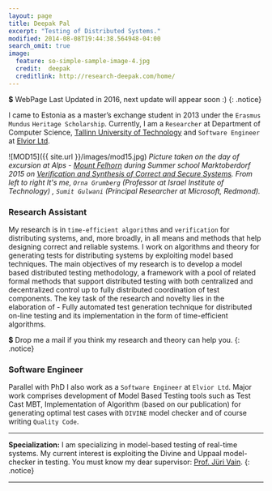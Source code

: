 ```yaml
---
layout: page
title: Deepak Pal
excerpt: "Testing of Distributed Systems."
modified: 2014-08-08T19:44:38.564948-04:00
search_omit: true
image:
  feature: so-simple-sample-image-4.jpg
  credit:  deepak
  creditlink: http://research-deepak.com/home/
---
```

**$** WebPage Last Updated in 2016, next update will appear soon :)
{: .notice}

I came to Estonia as a master’s exchange student in 2013 under the `Erasmus Mundus` `Heritage Scholarship`. Currently, I am a `Researcher` at Department of Computer Science, [Tallinn University of Technology](http://www.ttu.ee/doktorandile) and `Software Engineer` at [Elvior Ltd](http://www.elvior.com/).

![MOD15]({{ site.url }}/images/mod15.jpg)
*Picture taken on the day of excursion at Alps - [Mount Felhorn](https://en.wikipedia.org/wiki/Fellhorn) during Summer school Marktoberdorf 2015 on [Verification and Synthesis of Correct and Secure Systems](https://asimod.in.tum.de/2015/index.shtml). From left to right It's me, `Orna Grumberg` (Professor at Israel Institute of Technology) 
, `Sumit Gulwani` (Principal Researcher at Microsoft, Redmond).*


### Research Assistant
My research is in `time-efficient algorithms` and `verification` for distributing systems, and, more broadly, in all means and methods that help designing correct and reliable systems. I work on algorithms and theory for generating tests for distributing systems by exploiting model based techniques. The main objectives of my research is to develop a model based distributed testing methodology, a framework with a pool of related formal methods that support distributed testing with both centralized and decentralized control up to fully distributed coordination of test components. The key task of the research and novelty lies in the elaboration of - Fully automated test generation technique for distributed on-line testing and its implementation in the form of time-efficient algorithms.


**$** Drop me a mail if you think my research and theory can help you.
{: .notice}

### Software Engineer
Parallel with PhD I also work as a `Software Engineer` at `Elvior Ltd`. Major work comprises development of Model Based Testing tools such as Test Cast MBT, Implementation of Algorithm (based on our publication) for generating optimal test cases with  `DIVINE` model checker and of course writing `Quality Code`.  

--- 
**Specialization:** I am specializing in model-based testing of real-time systems. My current interest is exploiting the Divine and Uppaal model-checker in testing. You must know my dear supervisor: [Prof. Jüri Vain](https://www.etis.ee/Portal/Persons/Display/0162fc67-4c10-4477-8a60-dae14775e332).
{: .notice}

---
